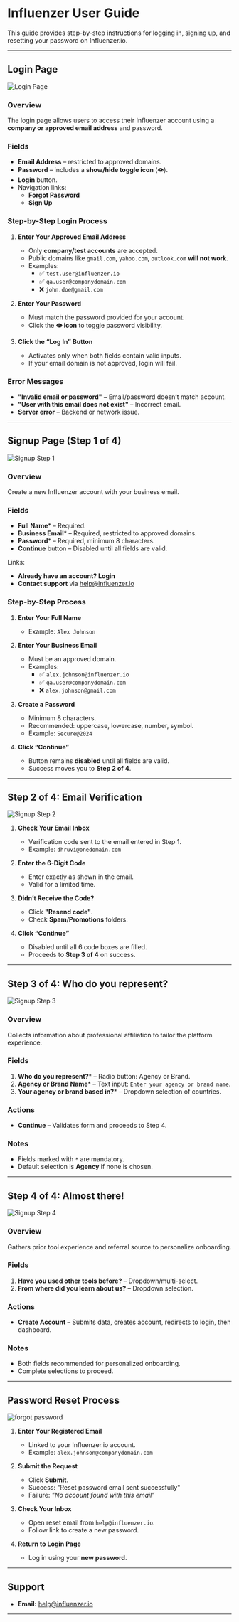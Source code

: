 # Influenzer User Guide

This guide provides step-by-step instructions for logging in, signing up, and resetting your password on Influenzer.io.

---

## Login Page
![Login Page](assets/login.png)

### Overview
The login page allows users to access their Influenzer account using a **company or approved email address** and password.

### Fields
- **Email Address** – restricted to approved domains.
- **Password** – includes a **show/hide toggle icon** (👁).
- **Login** button.
- Navigation links:
  - **Forgot Password**
  - **Sign Up**

### Step-by-Step Login Process

1. **Enter Your Approved Email Address**
   - Only **company/test accounts** are accepted.
   - Public domains like `gmail.com`, `yahoo.com`, `outlook.com` **will not work**.
   - Examples:
     - ✅ `test.user@influenzer.io`  
     - ✅ `qa.user@companydomain.com`  
     - ❌ `john.doe@gmail.com`

2. **Enter Your Password**
   - Must match the password provided for your account.
   - Click the **👁 icon** to toggle password visibility.

3. **Click the “Log In” Button**
   - Activates only when both fields contain valid inputs.
   - If your email domain is not approved, login will fail.

### Error Messages
- **"Invalid email or password"** – Email/password doesn’t match account.  
- **"User with this email does not exist"** – Incorrect email.  
- **Server error** – Backend or network issue.

---

## Signup Page (Step 1 of 4)
![Signup Step 1](assets/1of4.png)

### Overview
Create a new Influenzer account with your business email.

### Fields
- **Full Name*** – Required.
- **Business Email*** – Required, restricted to approved domains.
- **Password*** – Required, minimum 8 characters.
- **Continue** button – Disabled until all fields are valid.

Links:
- **Already have an account? Login**
- **Contact support** via [help@influenzer.io](mailto:help@influenzer.io)

### Step-by-Step Process

1. **Enter Your Full Name**
   - Example: `Alex Johnson`

2. **Enter Your Business Email**
   - Must be an approved domain.
   - Examples:
     - ✅ `alex.johnson@influenzer.io`  
     - ✅ `qa.user@companydomain.com`  
     - ❌ `alex.johnson@gmail.com`

3. **Create a Password**
   - Minimum 8 characters.
   - Recommended: uppercase, lowercase, number, symbol.
   - Example: `Secure@2024`

4. **Click “Continue”**
   - Button remains **disabled** until all fields are valid.
   - Success moves you to **Step 2 of 4**.

---

## Step 2 of 4: Email Verification

![Signup Step 2](assets/2of4.png)

1. **Check Your Email Inbox**
   - Verification code sent to the email entered in Step 1.
   - Example: `dhruvi@onedomain.com`

2. **Enter the 6-Digit Code**
   - Enter exactly as shown in the email.
   - Valid for a limited time.

3. **Didn’t Receive the Code?**
   - Click **"Resend code"**.
   - Check **Spam/Promotions** folders.

4. **Click “Continue”**
   - Disabled until all 6 code boxes are filled.
   - Proceeds to **Step 3 of 4** on success.

---

## Step 3 of 4: Who do you represent?
![Signup Step 3](assets/3of4.png)

### Overview
Collects information about professional affiliation to tailor the platform experience.

### Fields
1. **Who do you represent?*** – Radio button: Agency or Brand.
2. **Agency or Brand Name*** – Text input: `Enter your agency or brand name`.
3. **Your agency or brand based in?*** – Dropdown selection of countries.

### Actions
- **Continue** – Validates form and proceeds to Step 4.

### Notes
- Fields marked with `*` are mandatory.
- Default selection is **Agency** if none is chosen.

---

## Step 4 of 4: Almost there!
![Signup Step 4](assets/4of4.png)

### Overview
Gathers prior tool experience and referral source to personalize onboarding.

### Fields
1. **Have you used other tools before?** – Dropdown/multi-select.
2. **From where did you learn about us?** – Dropdown selection.

### Actions
- **Create Account** – Submits data, creates account, redirects to login, then dashboard.

### Notes
- Both fields recommended for personalized onboarding.
- Complete selections to proceed.

---

## Password Reset Process
![forgot password](assets/fp.png)

1. **Enter Your Registered Email**
   - Linked to your Influenzer.io account.
   - Example: `alex.johnson@companydomain.com`

2. **Submit the Request**
   - Click **Submit**.
   - Success: "Reset password email sent successfully"
   - Failure: *"No account found with this email"*

3. **Check Your Inbox**
   - Open reset email from `help@influenzer.io`.
   - Follow link to create a new password.

4. **Return to Login Page**
   - Log in using your **new password**.

---

## Support
- **Email:** [help@influenzer.io](mailto:help@influenzer.io)

---

